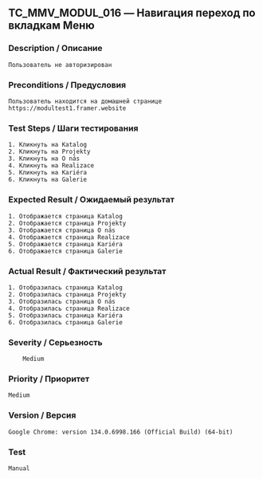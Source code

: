 ## TC_MMV_MODUL_016 —  Навигация переход по вкладкам Меню

### Description / Описание
    Пользователь не авторизирован

### Preconditions / Предусловия
    Пользователь находится на домашней странице https://modultest1.framer.website

### Test Steps / Шаги тестирования
    1. Кликнуть на Katalog
    2. Кликнуть на Projekty
    3. Кликнуть на O nás
    4. Кликнуть на Realizace
    5. Кликнуть на Kariéra
    6. Кликнуть на Galerie

### Expected Result / Ожидаемый результат
    1. Отображается страница Katalog
    2. Отображается страница Projekty
    3. Отображается страница O nás
    4. Отображается страница Realizace
    5. Отображается страница Kariéra
    6. Отображается страница Galerie

### Actual Result / Фактический результат
    1. Отобразилась страница Katalog
    2. Отобразилась страница Projekty
    3. Отобразилась страница O nás
    4. Отобразилась страница Realizace
    5. Отобразилась страница Kariéra
    6. Отобразилась страница Galerie

### Severity / Серьезность
        Medium

### Priority / Приоритет
    Medium

### Version / Версия
    Google Chrome: version 134.0.6998.166 (Official Build) (64-bit)

### Test
    Manual